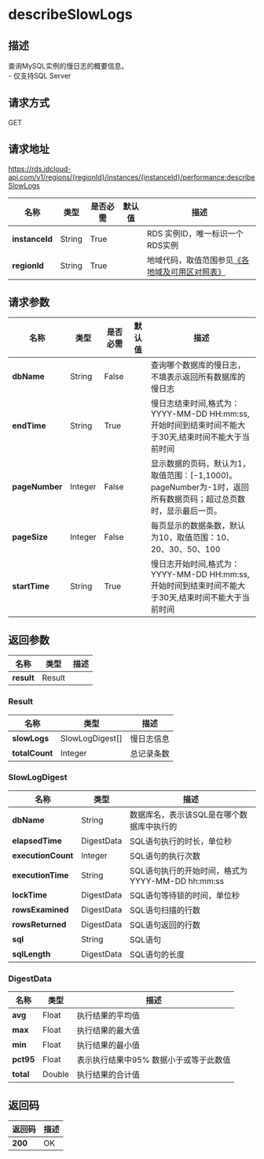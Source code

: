 # describeSlowLogs


## 描述
查询MySQL实例的慢日志的概要信息。<br>- 仅支持SQL Server

## 请求方式
GET

## 请求地址
https://rds.jdcloud-api.com/v1/regions/{regionId}/instances/{instanceId}/performance:describeSlowLogs

|名称|类型|是否必需|默认值|描述|
|---|---|---|---|---|
|**instanceId**|String|True| |RDS 实例ID，唯一标识一个RDS实例|
|**regionId**|String|True| |地域代码，取值范围参见[《各地域及可用区对照表》](../Enum-Definitions/Regions-AZ.md)|

## 请求参数
|名称|类型|是否必需|默认值|描述|
|---|---|---|---|---|
|**dbName**|String|False| |查询哪个数据库的慢日志，不填表示返回所有数据库的慢日志|
|**endTime**|String|True| |慢日志结束时间,格式为：YYYY-MM-DD HH:mm:ss,开始时间到结束时间不能大于30天,结束时间不能大于当前时间|
|**pageNumber**|Integer|False| |显示数据的页码，默认为1，取值范围：[-1,1000)。pageNumber为-1时，返回所有数据页码；超过总页数时，显示最后一页。|
|**pageSize**|Integer|False| |每页显示的数据条数，默认为10，取值范围：10、20、30、50、100|
|**startTime**|String|True| |慢日志开始时间,格式为：YYYY-MM-DD HH:mm:ss,开始时间到结束时间不能大于30天,结束时间不能大于当前时间|


## 返回参数
|名称|类型|描述|
|---|---|---|
|**result**|Result| |

### Result
|名称|类型|描述|
|---|---|---|
|**slowLogs**|SlowLogDigest[]|慢日志信息|
|**totalCount**|Integer|总记录条数|
### SlowLogDigest
|名称|类型|描述|
|---|---|---|
|**dbName**|String|数据库名，表示该SQL是在哪个数据库中执行的|
|**elapsedTime**|DigestData|SQL语句执行的时长，单位秒|
|**executionCount**|Integer|SQL语句的执行次数|
|**executionTime**|String|SQL语句执行的开始时间，格式为YYYY-MM-DD hh:mm:ss|
|**lockTime**|DigestData|SQL语句等待锁的时间，单位秒|
|**rowsExamined**|DigestData|SQL语句扫描的行数|
|**rowsReturned**|DigestData|SQL语句返回的行数|
|**sql**|String|SQL语句|
|**sqlLength**|DigestData|SQL语句的长度|
### DigestData
|名称|类型|描述|
|---|---|---|
|**avg**|Float|执行结果的平均值|
|**max**|Float|执行结果的最大值|
|**min**|Float|执行结果的最小值|
|**pct95**|Float|表示执行结果中95% 数据小于或等于此数值|
|**total**|Double|执行结果的合计值|

## 返回码
|返回码|描述|
|---|---|
|**200**|OK|
